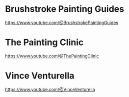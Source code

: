 # Brushstroke Painting Guides
https://www.youtube.com/@BrushstrokePaintingGuides
# The Painting Clinic
https://www.youtube.com/@ThePaintingClinic
# Vince Venturella
https://www.youtube.com/@VinceVenturella

